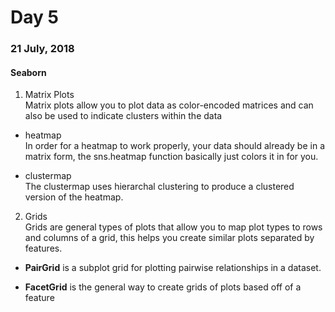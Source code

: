 # Day 5
### 21 July, 2018

#### Seaborn
1. Matrix Plots  
  Matrix plots allow you to plot data as color-encoded matrices and can also be used to indicate clusters within the data
  
  * heatmap  
  In order for a heatmap to work properly, your data should already be in a matrix form, the sns.heatmap function basically just colors it in for you.

  * clustermap  
  The clustermap uses hierarchal clustering to produce a clustered version of the heatmap.

2. Grids  
  Grids are general types of plots that allow you to map plot types to rows and columns of a grid, this helps you create similar plots separated by features.

  * __PairGrid__ is a subplot grid for plotting pairwise relationships in a dataset.

  * __FacetGrid__ is the general way to create grids of plots based off of a feature